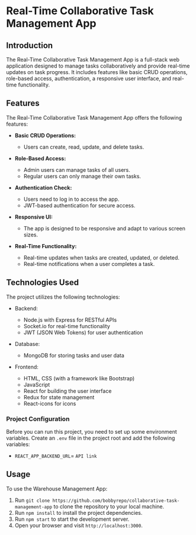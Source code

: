# Real-Time Collaborative Task Management App

## Introduction

The Real-Time Collaborative Task Management App is a full-stack web application designed to manage tasks collaboratively and provide real-time updates on task progress. It includes features like basic CRUD operations, role-based access, authentication, a responsive user interface, and real-time functionality.

## Features

The Real-Time Collaborative Task Management App offers the following features:

- **Basic CRUD Operations:**
  - Users can create, read, update, and delete tasks.

- **Role-Based Access:**
  - Admin users can manage tasks of all users.
  - Regular users can only manage their own tasks.

- **Authentication Check:**
  - Users need to log in to access the app.
  - JWT-based authentication for secure access.

- **Responsive UI:**
  - The app is designed to be responsive and adapt to various screen sizes.

- **Real-Time Functionality:**
  - Real-time updates when tasks are created, updated, or deleted.
  - Real-time notifications when a user completes a task.

## Technologies Used

The project utilizes the following technologies:

- Backend:
  - Node.js with Express for RESTful APIs
  - Socket.io for real-time functionality
  - JWT (JSON Web Tokens) for user authentication

- Database:
  - MongoDB for storing tasks and user data

- Frontend:
  - HTML, CSS (with a framework like Bootstrap)
  - JavaScript
  - React for building the user interface
  - Redux for state management
  - React-icons for icons
 
 ### Project Configuration

Before you can run this project, you need to set up some environment variables. Create an `.env` file in the project root and add the following variables:

- `REACT_APP_BACKEND_URL`= `API link`

## Usage

To use the Warehouse Management App:

1. Run `git clone https://github.com/bobbyrepo/collaborative-task-management-app` to clone the repository to your local machine.
2. Run `npm install` to install the project dependencies.
3. Run `npm start` to start the development server.
4. Open your browser and visit `http://localhost:3000`.



